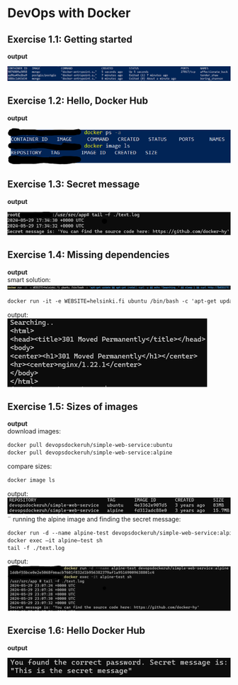 # DevOps with Docker

## Exercise 1.1: Getting started

**output**

![Exercise 1.1](exercises/1.1.png)

## Exercise 1.2: Hello, Docker Hub

**output**

![Exercise 1.2](exercises/1.2.png)

## Exercise 1.3: Secret message

**output**

![Exercise 1.3](exercises/1.3.png)

## Exercise 1.4: Missing dependencies

**output**  
smart solution:
![Exercise 1.4](exercises/1.4.png)

```markdown
docker run -it -e WEBSITE=helsinki.fi ubuntu /bin/bash -c 'apt-get update && apt-get install curl -y && echo "Searching.." && sleep 1 && curl http://$WEBSITE'
```

output:  
![Exercise 1.4](<exercises/1.4(2).png>)

## Exercise 1.5: Sizes of images

**output**  
download images:

```markdown
docker pull devopsdockeruh/simple-web-service:ubuntu
docker pull devopsdockeruh/simple-web-service:alpine
```

compare sizes:

```markdown
docker image ls
```

output:
![Exercise 1.5](exercises/1.5.png)
¨
running the alpine image and finding the secret message:

```markdown
docker run -d --name alpine-test devopsdockeruh/simple-web-service:alpine  
docker exec —it alpine—test sh  
tail -f ./text.log
```

output:
![Exercise 1.5](<exercises/1.5(2).png>)

## Exercise 1.6: Hello Docker Hub

**output**

![Exercise 1.6](exercises/1.6.png)
